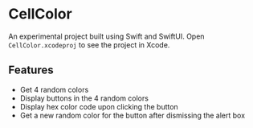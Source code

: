# CellColor
An experimental project built using Swift and SwiftUI.
Open `CellColor.xcodeproj` to see the project in Xcode.

## Features
- Get 4 random colors
- Display buttons in the 4 random colors
- Display hex color code upon clicking the button
- Get a new random color for the button after dismissing the alert box
